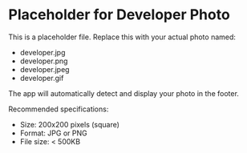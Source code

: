 # Placeholder for Developer Photo

This is a placeholder file. Replace this with your actual photo named:
- developer.jpg
- developer.png
- developer.jpeg
- developer.gif

The app will automatically detect and display your photo in the footer.

Recommended specifications:
- Size: 200x200 pixels (square)
- Format: JPG or PNG
- File size: < 500KB
